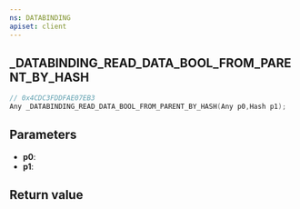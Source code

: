```yaml
---
ns: DATABINDING
apiset: client
---
```

## _DATABINDING_READ_DATA_BOOL_FROM_PARENT_BY_HASH

```c
// 0x4CDC3FDDFAE07EB3
Any _DATABINDING_READ_DATA_BOOL_FROM_PARENT_BY_HASH(Any p0,Hash p1);
```


## Parameters
* **p0**:
* **p1**:

## Return value